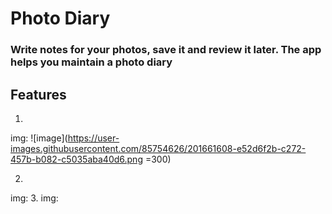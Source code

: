 # Photo Diary
### Write notes for your photos, save it and review it later. The app helps you maintain a photo diary

## Features
1.
img: 
![image](https://user-images.githubusercontent.com/85754626/201661608-e52d6f2b-c272-457b-b082-c5035aba40d6.png =300)

2.
img:
3.
img:  


## 
